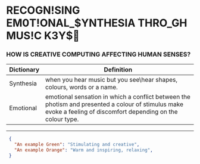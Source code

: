 <h1>RECOGN!SING EM0T!ONAL_$YNTHESIA THRO_GH MUS!C K3Y$🎼</h1>

<h3 id="custom-id">HOW IS CREATIVE COMPUTING AFFECTING HUMAN SENSES?</H3>

| Dictionary | Definition |
| ---------- | ---------- |
| Synthesia  | when you hear music but you see\hear shapes, colours, words or a name. 
| Emotional  | emotional sensation in which a conflict between the photism and presented a colour of stimulus make evoke a feeling of discomfort depending on the colour type.


_____________________

```json
 {
   "An example Green": "Stimulating and creative",
   "An example Orange": "Warm and inspiring, relaxing",
 }
 

   
   
   
   
   
   
   
   
   
   
   
   
   
   
   
   
   
   
